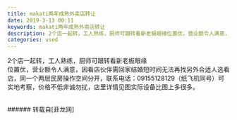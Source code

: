```yaml
---
title: makati两年成熟外卖店转让
date: 2019-3-13 00:11
keywords: makati两年成熟外卖店转让
description: 2个店一起转，工人熟练，厨师可跟转看新老板眼缘位置优，营业额令人满意，因看店伙伴需回家结婚短时间无法再找另外合适人选看店，同一个两层民房操作空间分开，联系电话：09155128129（纸飞机同号）可实地考察，价格不低非诚勿扰，店里详情见图实际设备比图上多很多。
categories: used
---
```

<td class="t_f" id="postmessage_3213309">

2个店一起转，工人熟练，厨师可跟转看新老板眼缘<br/>
位置优，营业额令人满意，因看店伙伴需回家结婚短时间无法再找另外合适人选看店，同一个两层民房操作空间分开，联系电话：09155128129（纸飞机同号）可实地考察，价格不低非诚勿扰，店里详情见图实际设备比图上多很多。<br/>
<img alt="" border="0" class="zoom" data-cf-modified-a03fa609c92dc1a3d0a48241-="" file="http://www.flw.ph/data/appbyme/upload/image/201903/13/oOvHvSE3N7La.jpg" id="aimg_Wu1Ki" lazyloadthumb="1" onclick="" onmouseover="" src="http://www.flw.ph/data/appbyme/upload/image/201903/13/oOvHvSE3N7La.jpg"/><br/>
<br/>
</td>
###### 转载自[菲龙网]